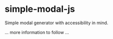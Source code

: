 # simple-modal-js
Simple modal generator with accessibility in mind.

... more information to follow ...

